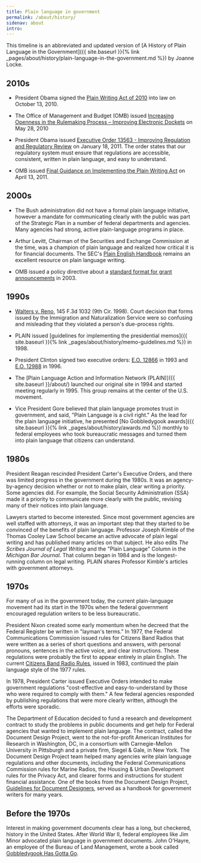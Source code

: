 ```yaml
---
title: Plain language in government
permalink: /about/history/
sidenav: about
intro:
---
```


This timeline is an abbreviated and updated version of [A History of Plain Language in the Government]({{ site.baseurl }}{% link _pages/about/history/plain-language-in-the-government.md %}) by Joanne Locke.

## 2010s

* President Obama signed the [Plain Writing Act of 2010](https://www.gpo.gov/fdsys/pkg/PLAW-111publ274/content-detail.html) into law on October 13, 2010.

* The Office of Management and Budget (OMB) issued [Increasing Openness in the Rulemaking Process – Improving Electronic
Dockets](https://obamawhitehouse.archives.gov/sites/default/files/omb/assets/inforeg/edocket_final_5-28-2010.pdf) on May 28, 2010

* President Obama issued [Executive Order 13563 - Improving Regulation and Regulatory Review](https://obamawhitehouse.archives.gov/the-press-office/2011/01/18/executive-order-13563-improving-regulation-and-regulatory-review) on January 18, 2011. The order states that our regulatory system must ensure that regulations are accessible, consistent, written in plain language, and easy to understand.

* OMB issued [Final Guidance on Implementing the Plain Writing Act](https://obamawhitehouse.archives.gov/sites/default/files/omb/memoranda/2011/m11-15.pdf) on April 13, 2011.

## 2000s

* The Bush administration did not have a formal plain language initiative, however a mandate for communicating clearly with the public was part of the Strategic Plan in a number of federal departments and agencies. Many agencies had strong, active plain-language programs in place.

* Arthur Levitt, Chairman of the Securities and Exchange Commission at the time, was a champion of plain language and realized how critical it is for financial documents. The SEC's [Plain English Handbook](https://www.sec.gov/reportspubs/investor-publications/newsextrahandbookhtm.html) remains an excellent resource on plain language writing.

* OMB issued a policy directive about a [standard format for grant announcements](https://www.federalregister.gov/documents/2003/06/23/03-15798/office-of-federal-financial-management-policy-directive-on-financial-assistance-program) in 2003.

## 1990s

* [Walters v. Reno](http://www.ca9.uscourts.gov/ca9/newopinions.nsf/04485f8dcbd4e1ea882569520074e698/6e9ec23768fd7e8888256e5a00718998?OpenDocument), 145 F.3d 1032 (9th Cir. 1998). Court decision that forms issued by the Immigration and Naturalization Service were so confusing and misleading that they violated a person's due-process rights.

* PLAIN issued [guidelines for implementing the presidential memos]({{ site.baseurl }}{% link _pages/about/history/memo-guidelines.md %}) in 1998.

* President Clinton signed two executive orders: [E.O. 12866](https://www.archives.gov/files/federal-register/executive-orders/pdf/12866.pdf) in 1993 and [E.O. 12988](https://www.gpo.gov/fdsys/pkg/FR-1996-02-07/pdf/96-2755.pdf) in 1996.

* The [Plain Language Action and Information Network (PLAIN)]({{ site.baseurl }}/about/) launched our original site in 1994 and started meeting regularly in 1995. This group remains at the center of the U.S. movement.

* Vice President Gore believed that plain language promotes trust in government, and said, "Plain Language is a civil right." As the lead for the plain language initiative, he presented [No Gobbledygook awards]({{ site.baseurl }}{% link _pages/about/history/awards.md %}) monthly to federal employees who took bureaucratic messages and turned them into plain language that citizens can understand.

## 1980s

President Reagan rescinded President Carter's Executive Orders, and there was limited progress in the government during the 1980s. It was an agency-by-agency decision whether or not to make plain, clear writing a priority. Some agencies did. For example, the Social Security Administration (SSA) made it a priority to communicate more clearly with the public, revising many of their notices into plain language.

Lawyers started to become interested. Since most government agencies are well staffed with attorneys, it was an important step that they started to be convinced of the benefits of plain language. Professor Joseph Kimble of the Thomas Cooley Law School became an active advocate of plain legal writing and has published many articles on that subject. He also edits _The Scribes Journal of Legal Writing_ and the "Plain Language" Column in the _Michigan Bar Journal_. That column began in 1984 and is the longest-running column on legal writing. PLAIN shares Professor Kimble's articles with government attorneys.

## 1970s

For many of us in the government today, the current plain-language movement had its start in the 1970s when the federal government encouraged regulation writers to be less bureaucratic.

President Nixon created some early momentum when he decreed that the Federal Register be written in "layman's terms." In 1977, the Federal Communications Commission issued rules for Citizens Band Radios that were written as a series of short questions and answers, with personal pronouns, sentences in the active voice, and clear instructions. These regulations were probably the first to appear entirely in plain English. The current [Citizens Band Radio Rules](https://www.ecfr.gov/cgi-bin/text-idx?SID=d54cf0f302e80f1c74909460331add63&mc=true&tpl=/ecfrbrowse/Title47/47cfr95_main_02.tpl), issued in 1983, continued the plain language style of the 1977 rules.

In 1978, President Carter issued Executive Orders intended to make government regulations "cost-effective and easy-to-understand by those who were required to comply with them." A few federal agencies responded by publishing regulations that were more clearly written, although the efforts were sporadic.

The Department of Education decided to fund a research and development contract to study the problems in public documents and get help for Federal agencies that wanted to implement plain language. The contract, called the Document Design Project, went to the not-for-profit American Institutes for Research in Washington, DC, in a consortium with Carnegie-Mellon University in Pittsburgh and a private firm, Siegel & Gale, in New York. The Document Design Project team helped many agencies write plain language regulations and other documents, including the Federal Communications Commission rules for Marine Radios, the Housing & Urban Development rules for the Privacy Act, and clearer forms and instructions for student financial assistance. One of the books from the Document Design Project, [Guidelines for Document Designers](https://archive.org/details/ERIC_ED221866), served as a handbook for government writers for many years.

## Before the 1970s

Interest in making government documents clear has a long, but checkered, history in the United States. After World War II, federal employees like Jim Minor advocated plain language in government documents. John O'Hayre, an employee of the Bureau of Land Management, wrote a book called [Gobbledygook Has Gotta Go](https://archive.org/details/gobbledygookhasg3836ohay).
